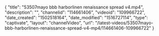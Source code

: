 {
    "title": "53507mayo bbb harborlinen renaissance spread v4.mp4",
    "description": "",
    "channelid": "114661406",
    "videoid": "109966722",
    "date_created": "1502518164",
    "date_modified": "1516727114",
    "type": "captivate",
    "layout": "channelVideo",
    "url": "\/latest-videos\/53507mayo-bbb-harborlinen-renaissance-spread-v4-mp4\/114661406-109966722"
}